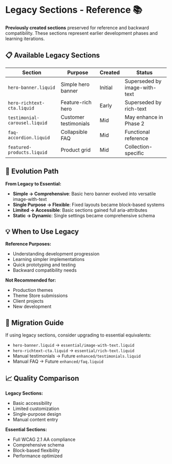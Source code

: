 # Legacy Sections - Reference 📚

**Previously created sections** preserved for reference and backward compatibility. These sections represent earlier development phases and learning iterations.

## 📋 Available Legacy Sections

| Section | Purpose | Created | Status |
|---------|---------|---------|--------|
| `hero-banner.liquid` | Simple hero banner | Initial | Superseded by image-with-text |
| `hero-richtext-cta.liquid` | Feature-rich hero | Early | Superseded by rich-text |
| `testimonial-carousel.liquid` | Customer testimonials | Mid | May enhance in Phase 2 |
| `faq-accordion.liquid` | Collapsible FAQ | Mid | Functional reference |
| `featured-products.liquid` | Product grid | Mid | Collection-specific |

## 🔄 Evolution Path

**From Legacy to Essential:**
- **Simple → Comprehensive**: Basic hero banner evolved into versatile image-with-text
- **Single Purpose → Flexible**: Fixed layouts became block-based systems
- **Limited → Accessible**: Basic sections gained full aria-attributes
- **Static → Dynamic**: Single settings became comprehensive schema

## 💡 When to Use Legacy

**Reference Purposes:**
- Understanding development progression
- Learning simpler implementations
- Quick prototyping and testing
- Backward compatibility needs

**Not Recommended for:**
- Production themes
- Theme Store submissions
- Client projects
- New development

## 🎯 Migration Guide

If using legacy sections, consider upgrading to essential equivalents:

- `hero-banner.liquid` → `essential/image-with-text.liquid`
- `hero-richtext-cta.liquid` → `essential/rich-text.liquid`
- Manual testimonials → Future `enhanced/testimonials.liquid`
- Manual FAQ → Future `enhanced/faq.liquid`

## 📈 Quality Comparison

**Legacy Sections:**
- Basic accessibility
- Limited customization
- Single-purpose design
- Manual content entry

**Essential Sections:**
- Full WCAG 2.1 AA compliance
- Comprehensive schema
- Block-based flexibility
- Performance optimized